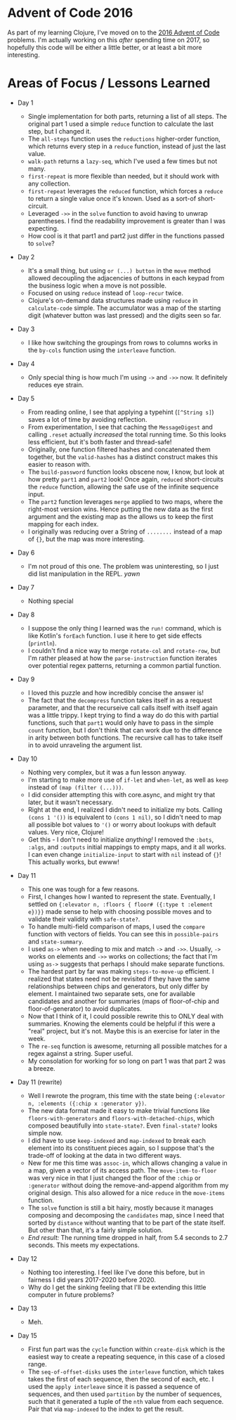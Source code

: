 # Advent of Code 2016

As part of my learning Clojure, I've moved on to the [2016 Advent of Code](https://adventofcode.com/2016/) problems. 
I'm actually working on this _after_ spending time on 2017, so hopefully this code will be either
a little better, or at least a bit more interesting.

# Areas of Focus / Lessons Learned

* Day 1
  * Single implementation for both parts, returning a list of all steps. The original 
  part 1 used a simple `reduce` function to calculate the last step, but I changed it.
  * The `all-steps` function uses the `reductions` higher-order function, which returns
  every step in a `reduce` function, instead of just the last value.
  * `walk-path` returns a `lazy-seq`, which I've used a few times but not many.
  * `first-repeat` is more flexible than needed, but it should work with any collection.
  * `first-repeat` leverages the `reduced` function, which forces a `reduce` to return
  a single value once it's known. Used as a sort-of short-circuit.
  * Leveraged `->>` in the `solve` function to avoid having to unwrap parentheses.
  I find the readability improvement is greater than I was expecting.
  * How cool is it that part1 and part2 just differ in the functions passed to `solve`?
  
* Day 2
  * It's a small thing, but using `or (...) button` in the `move` method allowed decoupling the adjacencies of buttons
  in each keypad from the business logic when a move is not possible. 
  * Focused on using `reduce` instead of `loop-recur` twice.
  * Clojure's on-demand data structures made using `reduce` in `calculate-code` simple. The accumulator
   was a map of the starting digit (whatever button was last pressed) and the digits seen so far.

* Day 3
  * I like how switching the groupings from rows to columns works in the `by-cols` function using the
  `interleave` function.

* Day 4
  * Only special thing is how much I'm using `->` and `->>` now. It definitely reduces eye strain.

* Day 5
  * From reading online, I see that applying a typehint (`[^String s]`) saves a lot of time by avoiding reflection.
  * From experimentation, I see that caching the `MessageDigest` and calling `.reset` actually _increased_ the total
  running time. So this looks less efficient, but it's both faster and thread-safe! 
  * Originally, one function filtered hashes and concatenated them together, but the `valid-hashes` has a distinct
  construct makes this easier to reason with.
  * The `build-password` function looks obscene now, I know, but look at how pretty `part1` and `part2` look! Once
  again, `reduced` short-circuits the `reduce` function, allowing the safe use of the infinite sequence input.
  * The `part2` function leverages `merge` applied to two maps, where the right-most version wins. Hence putting the
  new data as the first argument and the existing map as the allows us to keep the first mapping for each index.
  * I originally was reducing over a String of `........` instead of a map of `{}`, but the map was more interesting.
  
* Day 6
  * I'm not proud of this one. The problem was uninteresting, so I just did list manipulation in the REPL.  *yawn*
  
* Day 7
  * Nothing special

* Day 8
  * I suppose the only thing I learned was the `run!` command, which is like Kotlin's `forEach` function.
  I use it here to get side effects (`println`).
  * I couldn't find a nice way to merge `rotate-col` and `rotate-row`, but I'm rather pleased at how the 
  `parse-instruction` function iterates over potential regex patterns, returning a common partial function.

* Day 9
  * I loved this puzzle and how incredibly concise the answer is!
  * The fact that the `decompress` function takes itself in as a request parameter, and that the recurseive call
  calls itself with itself again was a little trippy.  I kept trying to find a way do do this with partial functions,
  such that `part1` would only have to pass in the simple `count` function, but I don't think that can work due to the
  difference in arity between both functions.  The recursive call has to take itself in to avoid unraveling the
  argument list. 
  
* Day 10
  * Nothing very complex, but it was a fun lesson anyway.
  * I'm starting to make more use of `if-let` and `when-let`, as well as `keep` instead of `(map (filter (...)))`.
  * I did consider attempting this with core.async, and might try that later, but it wasn't necessary.
  * Right at the end, I realized I didn't need to initialize my bots.  Calling `(cons 1 '())` is equivalent
  to `(cons 1 nil)`, so I didn't need to map all possible bot values to `'()` or worry about lookups with default
  values. Very nice, Clojure!
  * Get this - I don't need to initialize _anything!_ I removed the `:bots`, `:algs`, and `:outputs` initial mappings
  to empty maps, and it all works.  I can even change `initialize-input` to start with `nil` instead of `{}`! 
  This actually works, but ewww!

* Day 11
  * This one was tough for a few reasons.
  * First, I changes how I wanted to represent the state. Eventually, I settled on 
  `{:elevator n, :floors { floor# ({:type t :element e})}}` made sense to help with choosing possible moves
  and to validate their validity with `safe-state?`.
  * To handle multi-field comparison of maps, I used the `compare` function with vectors of fields. You can see this
  in `possible-pairs` and `state-summary`.
  * I used `as->` when needing to mix and match `->` and `->>`.  Usually, `->` works on elements and `->>` works on
  collections; the fact that I'm using `as->` suggests that perhaps I should make separate functions.
  * The hardest part by far was making `steps-to-move-up` efficient. I realized that states need not be revisited if
  they have the same relationships between chips and generators, but only differ by element. I maintained two separate
  sets, one for available candidates and another for summaries (maps of floor-of-chip and floor-of-generator) to avoid
  duplicates.
  * Now that I think of it, I could possible rewrite this to ONLY deal with summaries. Knowing the elements could be
  helpful if this were a "real" project, but it's not.  Maybe this is an exercise for later in the week.
  * The `re-seq` function is awesome, returning all possible matches for a regex against a string. Super useful.
  * My consolation for working for so long on part 1 was that part 2 was a breeze.
  
* Day 11 (rewrite)
  * Well I rewrote the program, this time with the state being `{:elevator n, :elements ({:chip x :generator y})`.
  * The new data format made it easy to make trivial functions like `floors-with-generators` and 
  `floors-with-detached-chips`, which composed beautifully into `state-state?`. Even `final-state?` looks simple now.
  * I did have to use `keep-indexed` and `map-indexed` to break each element into its constituent pieces again, so I
  suppose that's the trade-off of looking at the data in two different ways.
  * New for me this time was `assoc-in`, which allows changing a value in a map, given a vector of its access path. The
  `move-item-to-floor` was very nice in that I just changed the floor of the `:chip` or `:generator` without doing the 
  remove-and-append algorithm from my original design. This also allowed for a nice `reduce` in the `move-items`
  function.
  * The `solve` function is still a bit hairy, mostly because it manages composing and decomposing the `candidates` map,
  since I need that sorted by `distance` without wanting that to be part of the state itself. But other than that,
  it's a fairly simple solution.   
  * *End result:* The running time dropped in half, from 5.4 seconds to 2.7 seconds. This meets my expectations.

* Day 12
  * Nothing too interesting. I feel like I've done this before, but in fairness I did years 2017-2020 before 2020.
  * Why do I get the sinking feeling that I'll be extending this little computer in future problems?

* Day 13
  * Meh.
  
* Day 15
  * First fun part was the `cycle` function within `create-disk` which is the easiest way to create a repeating
  sequence, in this case of a closed range.
  * The `seq-of-offset-disks` uses the `interleave` function, which takes takes the first of each sequence, 
  then the second of each, etc.  I used the `apply interleave` since it is passed a sequence of sequences, and then
  used `partition` by the number of sequences, such that it generated a tuple of the `nth` value from each
  sequence.  Pair that via `map-indexed` to the index to get the result.  